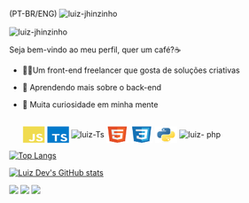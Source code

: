 (PT-BR/ENG) <img  position="rigth" alt="luiz-jhinzinho" height=" 20"  width="27" src="https://pbs.twimg.com/media/E0uxWgNWQAM8qNd.png" />

 <img  align="center" alt="luiz-jhinzinho" height="50"  width="50" src="https://gifdb.com/images/high/cat-on-computer-pixelated-wwgzgfowv8m9zat6.gif" />

Seja bem-vindo ao meu perfil, quer um café?☕

- 🐱‍💻Um front-end freelancer que gosta de soluções criativas
- 🌱 Aprendendo mais sobre o back-end
- 👯 Muita curiosidade em minha mente
  
  
  <div style="display: inline_block"> <br>
  <img align="center" alt="luiz-Js" height="30" width="40" src="https://raw.githubusercontent.com/devicons/devicon/master/icons/javascript/javascript-plain.svg">
  <img align="center" alt="luiz-Ts" height="30" width="40" src="https://raw.githubusercontent.com/devicons/devicon/master/icons/typescript/typescript-plain.svg">
  <img align="center" alt="luiz-Ts" height="30" width="40" src="https://cdn.jsdelivr.net/gh/devicons/devicon@latest/icons/react/react-original-wordmark.svg" >
  <img align="center" alt="luiz-HTML" height="30" width="40" src="https://raw.githubusercontent.com/devicons/devicon/master/icons/html5/html5-original.svg">
  <img align="center" alt="luiz-css" height="30" width="40" src="https://raw.githubusercontent.com/devicons/devicon/master/icons/css3/css3-original.svg"/>
  <img align="center" alt="luiz-python" height="30" width="40" src="https://raw.githubusercontent.com/devicons/devicon/master/icons/python/python-original.svg">
  <img  align="center" alt="luiz- php" height="30" width="40" src="https://cdn.jsdelivr.net/gh/devicons/devicon@latest/icons/php/php-original.svg" >
   <div\>
  

[![Top Langs](https://github-readme-stats.vercel.app/api/top-langs/?username=lobobobobobo&layout=compact&theme=maroongold)](https://github.com/lobobobobo/github-readme-stats)

[![Luiz Dev's GitHub stats](https://github-readme-stats.vercel.app/api?username=lobobobobobo&theme=maroongold)](https://github.com/lobobobobobo/github-readme-stats) 

 <a href="https://instagram.com/luiz_xl7h" target="_blank"><img src="https://img.shields.io/badge/-Instagram-%23E4405F?style=for-the-badge&logo=instagram&logoColor=white" target="_blank"></a>
 <a href="https://discord.gg/seth_xl7." target="_blank"><img src="https://img.shields.io/badge/Discord-7289DA?style=for-the-badge&logo=discord&logoColor=white" target="_blank"></a> 
 <a href = "mailto:luizmiguelm33274@gmail.com"><img src="https://img.shields.io/badge/-Gmail-%23333?style=for-the-badge&logo=gmail&logoColor=white" target="_blank"></a>



 

